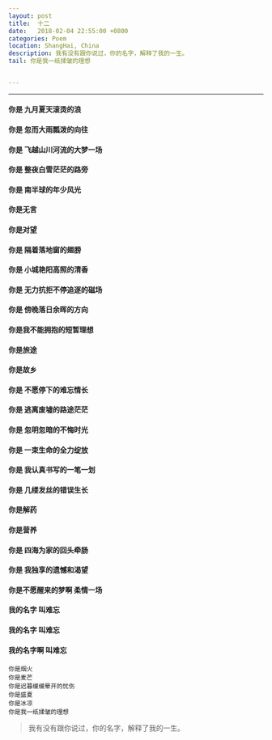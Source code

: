 ```yaml
---
layout: post
title:  十二
date:   2018-02-04 22:55:00 +0800
categories: Poem
location: ShangHai, China
description: 我有没有跟你说过，你的名字，解释了我的一生。
tail: 你是我一纸揉皱的理想


---
```

---


#### 你是 九月夏天滚烫的浪
#### 你是 忽而大雨瓢泼的向往
#### 你是 飞越山川河流的大梦一场
#### 你是 整夜白雪茫茫的路旁
#### 你是 南半球的年少风光
#### 你是无言
#### 你是对望
#### 你是 隔着落地窗的翅膀
#### 你是 小城艳阳高照的清香
#### 你是 无力抗拒不停追逐的磁场
#### 你是 傍晚落日余晖的方向
#### 你是我不能拥抱的短暂理想
#### 你是旅途
#### 你是故乡
#### 你是 不愿停下的难忘情长
#### 你是 逃离废墟的路途茫茫
#### 你是 忽明忽暗的不悔时光
#### 你是 一束生命的全力绽放
#### 你是 我认真书写的一笔一划
#### 你是 几缕发丝的错误生长
#### 你是解药
#### 你是营养
#### 你是 四海为家的回头牵肠
#### 你是 我独享的遗憾和渴望
#### 你是不愿醒来的梦啊 柔情一场
#### 我的名字 叫难忘
#### 我的名字 叫难忘
#### 我的名字啊 叫难忘


```
你是烟火 
你是麦芒 
你是迟暮缓缓晕开的忧伤 
你是盛夏 
你是冰凉 
你是我一纸揉皱的理想

```

> 我有没有跟你说过，你的名字，解释了我的一生。